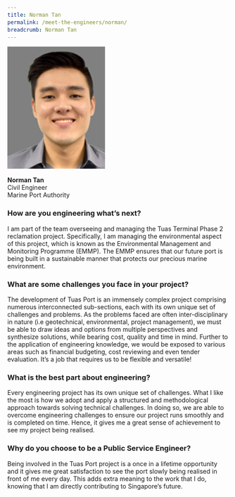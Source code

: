 ```yaml
---
title: Norman Tan
permalink: /meet-the-engineers/norman/
breadcrumb: Norman Tan
---
```

<img src="/images/(ARCHIVED)%20Meet%20the%20Engineers/Norman/Norman Tan.jpg" alt="Norman Tan" style="width:222px;height:278px;" align="left">
<br clear="left">
<br>
<strong> Norman Tan</strong>
<br> Civil Engineer
<br> Marine Port Authority

### How are you engineering what’s next?
I am part of the team overseeing and managing the Tuas Terminal Phase 2 reclamation project. Specifically, I am managing the environmental aspect of this project, which is known as the Environmental Management and Monitoring Programme (EMMP). The EMMP ensures that our future port is being built in a sustainable manner that protects our precious marine environment.

### What are some challenges you face in your project?
The development of Tuas Port is an immensely complex project comprising numerous interconnected sub-sections, each with its own unique set of challenges and problems. As the problems faced are often inter-disciplinary in nature (i.e geotechnical, environmental, project management), we must be able to draw ideas and options from multiple perspectives and synthesize solutions, while bearing cost, quality and time in mind. Further to the application of engineering knowledge, we would be exposed to various areas such as financial budgeting, cost reviewing and even tender evaluation. It’s a job that requires us to be flexible and versatile!

### What is the best part about engineering?
Every engineering project has its own unique set of challenges. What I like the most is how we adopt and apply a structured and methodological approach towards solving technical challenges. In doing so, we are able to overcome engineering challenges to ensure our project runs smoothly and is completed on time. Hence, it gives me a great sense of achievement to see my project being realised.

### Why do you choose to be a Public Service Engineer?
Being involved in the Tuas Port project is a once in a lifetime opportunity and it gives me great satisfaction to see the port slowly being realised in front of me every day. This adds extra meaning to the work that I do, knowing that I am directly contributing to Singapore’s future.